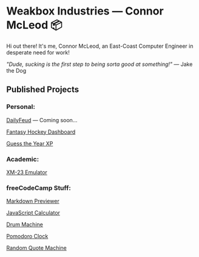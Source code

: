 # Weakbox Industries — Connor McLeod 📦

Hi out there! It's me, Connor McLeod, an East-Coast Computer Engineer in desperate need for work!

_"Dude, sucking is the first step to being sorta good at something!"_ — Jake the Dog

## Published Projects

### Personal:

[DailyFeud](https://github.com/weakbox/dailyfeud) — Coming soon...

[Fantasy Hockey Dashboard](https://github.com/weakbox/Fantasy-Hockey-Dashboard)

[Guess the Year XP](https://github.com/weakbox/guess-the-year-game)

### Academic:

[XM-23 Emulator](https://github.com/weakbox/XM23-Emulator)

### freeCodeCamp Stuff:

[Markdown Previewer](https://github.com/weakbox/FCC-Markdown-Previewer)

[JavaScript Calculator](https://github.com/weakbox/FCC-JavaScript-Calculator)

[Drum Machine](https://github.com/weakbox/FCC-Drum-Machine)

[Pomodoro Clock](https://github.com/weakbox/FCC-Pomodoro-Clock)

[Random Quote Machine](https://github.com/weakbox/FCC-Random-Quote-Machine)
